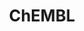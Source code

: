 ---
bigquery: https://console.cloud.google.com/bigquery?p=patents-public-data&d=ebi_chembl&page=dataset
citation: '"The ChEMBL database in 2017." Anna Gaulton, Anne Hersey, Michał Nowotka,
  A Patrícia Bento, Jon Chambers, David Mendez, Prudence Mutowo, Francis Atkinson,
  Louisa J Bellis, Elena Cibrián-Uhalte, Mark Davies, Nathan Dedman, Anneli Karlsson,
  María Paula Magariños, John P Overington, George Papadatos, Ines Smit, Andrew R
  Leach Nucleic acids Research (2017) 45 (Database Issue), D945-D954'
contributors: European Bioinformatics Institute
cost: None
description: ChEMBL Data is a manually curated database of small molecules used in
  drug discovery, including information about existing patented drugs.
documentation: 'schema: https://www.ebi.ac.uk/chembl/db_schema


  '
last_edit: Mon, 04 Apr 2022 19:07:30 GMT
location: https://console.cloud.google.com/marketplace/product/google_patents_public_datasets/chembl
maintained_by: EMBL-EBI, an outstation of European Molecular Biology Laboratory
related_publications: '

  ChEMBL: towards direct deposition of bioassay data.


  Mendez D, Gaulton A, Bento AP, Chambers J, De Veij M, Félix E, Magariños MP, Mosquera
  JF, Mutowo P, Nowotka M, Gordillo-Marañón M, Hunter F, Junco L, Mugumbate G, Rodriguez-Lopez
  M, Atkinson F, Bosc N, Radoux CJ, Segura-Cabrera A, Hersey A, Leach AR.


  — Nucleic Acids Res. 2019; 47(D1):D930-D940. doi: 10.1093/nar/gky1075

  '
schema_fields: '[''db_source'', ''entity_type'', ''mutation'', ''molfile'', ''ro3_pass'',
  ''toid'', ''level2_description'', ''doi'', ''l4'', ''molregno'', ''upper_value'',
  ''innovator_company'', ''standard_type'', ''standard_inchi'', ''co_stem_id'', ''previous_company'',
  ''path'', ''target_desc'', ''natural_product'', ''ddd_admr'', ''updated_on'', ''domain_name'',
  ''priority'', ''first_page'', ''warning_description'', ''chirality'', ''structure_type'',
  ''source_domain_id'', ''result_flag'', ''company'', ''cell_source_tissue'', ''country'',
  ''relation'', ''smarts'', ''cx_most_apka'', ''domain_type'', ''bei'', ''polymer_flag'',
  ''direct_interaction'', ''bao_endpoint'', ''ref_type'', ''standard_relation'', ''mechanism_comment'',
  ''bao_id'', ''helm_notation'', ''prodrug'', ''molsyn_id'', ''label'', ''max_phase'',
  ''published_units'', ''sequence_md5sum'', ''short_name'', ''end_position'', ''subgroup'',
  ''pathway_id'', ''patent_id'', ''mc_target_type'', ''go_id'', ''published_relation'',
  ''metabolite_record_id'', ''src_id'', ''alert_id'', ''std_act_id'', ''description'',
  ''mecref_id'', ''component_id'', ''src_description'', ''target_mapping'', ''cell_source_organism'',
  ''creation_date'', ''molecular_mechanism'', ''title'', ''patent_no'', ''curation_comment'',
  ''name'', ''component_type'', ''ap_id'', ''canonical_smiles'', ''source'', ''cx_most_bpka'',
  ''enzyme_name'', ''mc_organism'', ''mc_target_name'', ''usan_year'', ''published_type'',
  ''cpd_str_alert_id'', ''dosed_ingredient'', ''atc_code'', ''parameter_value'', ''withdrawn_reason'',
  ''src_short_name'', ''max_phase_for_ind'', ''stat'', ''research_stem'', ''cidx'',
  ''frac_code'', ''mc_target_accession'', ''black_box_warning'', ''orig_description'',
  ''disease_efficacy'', ''mw_freebase'', ''ddd_comment'', ''isoform'', ''level4'',
  ''variant_id'', ''version'', ''compsyn_id'', ''parent_go_id'', ''mol_atc_id'', ''aidx'',
  ''inorganic_flag'', ''level3_description'', ''sei'', ''assay_class_id'', ''text_value'',
  ''caloha_id'', ''predbind_id'', ''relationship_type'', ''cell_id'', ''l5'', ''assay_test_type'',
  ''l2'', ''cell_name'', ''abstract'', ''mol_irac_id'', ''level1'', ''stem'', ''num_alerts'',
  ''pref_name'', ''tissue_id'', ''compound_key'', ''metref_id'', ''who_extra'', ''assay_organism'',
  ''related_tid'', ''heavy_atoms'', ''mec_id'', ''delist_flag'', ''acd_logp'', ''assay_strain'',
  ''downgraded'', ''hba'', ''authors'', ''last_active'', ''doc_id'', ''assay_tax_id'',
  ''qed_weighted'', ''num_ro5_violations'', ''entity_id'', ''assay_cell_type'', ''who_name'',
  ''binding_site_comment'', ''parameter_type'', ''tid'', ''protclasssyn_id'', ''tbl'',
  ''drug_substance_flag'', ''nda_type'', ''cx_logp'', ''homologue'', ''cellosaurus_id'',
  ''hrac_class_id'', ''frac_class_id'', ''assay_tissue'', ''l8'', ''warning_type'',
  ''level3'', ''usan_stem_definition'', ''compd_id'', ''qudt_units'', ''usan_substem'',
  ''clo_id'', ''warning_country'', ''assay_desc'', ''aspect'', ''comments'', ''potential_duplicate'',
  ''l7'', ''assay_type'', ''mesh_heading'', ''warning_id'', ''parent_id'', ''synonyms'',
  ''rtb'', ''pchembl_value'', ''set_name'', ''targcomp_id'', ''l6'', ''num_lipinski_ro5_violations'',
  ''issue'', ''confidence'', ''uo_units'', ''submission_date'', ''published_value'',
  ''organism'', ''parenteral'', ''chebi_par_id'', ''route'', ''assay_subcellular_fraction'',
  ''hbd_lipinski'', ''cell_ontology_id'', ''idx'', ''data_validity_comment'', ''site_residues'',
  ''withdrawn_country'', ''relationship_desc'', ''accession'', ''volume'', ''site_name'',
  ''ref_id'', ''class_type'', ''standard_value'', ''active_molregno'', ''bao_format'',
  ''definition'', ''efo_id'', ''src_compound_id'', ''hrac_code'', ''doc_type'', ''parent_type'',
  ''substrate_record_id'', ''last_page'', ''value'', ''ddd_units'', ''tid_fixed'',
  ''pathway_key'', ''pubmed_id'', ''molecular_species'', ''applicant_full_name'',
  ''patent_use_code'', ''oc_id'', ''standard_upper_value'', ''domain_description'',
  ''formulation_id'', ''sequence'', ''activity_comment'', ''annotation'', ''standard_inchi_key'',
  ''publication_number'', ''le'', ''status'', ''drug_product_flag'', ''updated_by'',
  ''indref_id'', ''activity_id'', ''withdrawn_year'', ''year'', ''class_level'', ''record_id'',
  ''irac_class_id'', ''cell_source_tax_id'', ''species_group_flag'', ''uberon_id'',
  ''full_mwt'', ''target_type'', ''mc_tax_id'', ''syn_type'', ''first_in_class'',
  ''selectivity_comment'', ''prediction_method'', ''aromatic_rings'', ''action_type'',
  ''withdrawn_class'', ''log_id'', ''warning_class'', ''lle'', ''level4_description'',
  ''cl_lincs_id'', ''cell_description'', ''warning_year'', ''smid'', ''comp_class_id'',
  ''first_approval'', ''stem_class'', ''targrel_id'', ''chembl_id'', ''mechanism_of_action'',
  ''therapeutic_flag'', ''ridx'', ''level1_description'', ''activity_count'', ''units'',
  ''level5'', ''assay_category'', ''level2'', ''ingredient'', ''mw_monoisotopic'',
  ''bto_id'', ''dosage_form'', ''type'', ''standard_units'', ''sitecomp_id'', ''job_id'',
  ''irac_code'', ''acd_logd'', ''domain_id'', ''acd_most_apka'', ''trade_name'', ''alert_set_id'',
  ''indication_class'', ''met_conversion'', ''assay_id'', ''standard_flag'', ''topical'',
  ''ddd_value'', ''withdrawn_flag'', ''cx_logd'', ''prod_pat_id'', ''tax_id'', ''relationship'',
  ''warnref_id'', ''component_synonym'', ''normal_range_max'', ''molecule_type'',
  ''parent_molregno'', ''usan_stem_id'', ''acd_most_bpka'', ''rgid'', ''actsm_id'',
  ''mol_frac_id'', ''confidence_score'', ''psa'', ''met_id'', ''comp_go_id'', ''assay_param_id'',
  ''availability_type'', ''protein_class_desc'', ''oral'', ''alert_name'', ''journal'',
  ''protein_class_synonym'', ''res_stem_id'', ''biocomp_id'', ''site_id'', ''met_comment'',
  ''l1'', ''usan_stem'', ''approval_date'', ''active_ingredient'', ''major_class'',
  ''product_id'', ''hbd'', ''as_id'', ''enzyme_tid'', ''protein_class_id'', ''db_version'',
  ''alogp'', ''compound_name'', ''ad_type'', ''l3'', ''ref_url'', ''drugind_id'',
  ''strength'', ''ddd_id'', ''ass_cls_map_id'', ''standard_text_value'', ''normal_range_min'',
  ''full_molformula'', ''assay_source'', ''hba_lipinski'', ''drug_record_id'', ''start_position'',
  ''curated_by'', ''patent_expire_date'', ''efo_term'', ''src_assay_id'', ''mol_hrac_id'',
  ''mesh_id'']'
shortname: chembl
tags:
- biotechnology
- health
- chemical
- bioinformatics
- medical
terms_of_use: CC BY-SA 3.0
title: ChEMBL
uuid: e232a192-965c-4ec9-904c-155b6dfe56c5
---